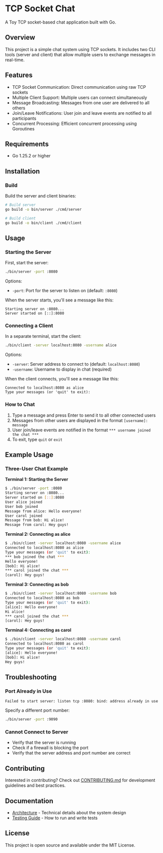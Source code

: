 # TCP Socket Chat

A Toy TCP socket-based chat application built with Go.

## Overview

This project is a simple chat system using TCP sockets.
It includes two CLI tools (server and client) that allow multiple users to exchange messages in real-time.

## Features

- TCP Socket Communication: Direct communication using raw TCP sockets
- Multiple Client Support: Multiple users can connect simultaneously
- Message Broadcasting: Messages from one user are delivered to all others
- Join/Leave Notifications: User join and leave events are notified to all participants
- Concurrent Processing: Efficient concurrent processing using Goroutines

## Requirements

- Go 1.25.2 or higher

## Installation

### Build

Build the server and client binaries:

```bash
# Build server
go build -o bin/server ./cmd/server

# Build client
go build -o bin/client ./cmd/client
```

## Usage

### Starting the Server

First, start the server:

```bash
./bin/server -port :8080
```

Options:
- `-port`: Port for the server to listen on (default: `:8080`)

When the server starts, you'll see a message like this:
```
Starting server on :8080...
Server started on [::]:8080
```

### Connecting a Client

In a separate terminal, start the client:

```bash
./bin/client -server localhost:8080 -username alice
```

Options:
- `-server`: Server address to connect to (default: `localhost:8080`)
- `-username`: Username to display in chat (required)

When the client connects, you'll see a message like this:
```
Connected to localhost:8080 as alice
Type your messages (or 'quit' to exit):
```

### How to Chat

1. Type a message and press Enter to send it to all other connected users
2. Messages from other users are displayed in the format `[username]: message`
3. User join/leave events are notified in the format `*** username joined the chat ***`
4. To exit, type `quit` or `exit`

## Example Usage

### Three-User Chat Example

**Terminal 1: Starting the Server**

```bash
$ ./bin/server -port :8080
Starting server on :8080...
Server started on [::]:8080
User alice joined
User bob joined
Message from alice: Hello everyone!
User carol joined
Message from bob: Hi alice!
Message from carol: Hey guys!
```

**Terminal 2: Connecting as alice**

```bash
$ ./bin/client -server localhost:8080 -username alice
Connected to localhost:8080 as alice
Type your messages (or 'quit' to exit):
*** bob joined the chat ***
Hello everyone!
[bob]: Hi alice!
*** carol joined the chat ***
[carol]: Hey guys!
```

**Terminal 3: Connecting as bob**

```bash
$ ./bin/client -server localhost:8080 -username bob
Connected to localhost:8080 as bob
Type your messages (or 'quit' to exit):
[alice]: Hello everyone!
Hi alice!
*** carol joined the chat ***
[carol]: Hey guys!
```

**Terminal 4: Connecting as carol**

```bash
$ ./bin/client -server localhost:8080 -username carol
Connected to localhost:8080 as carol
Type your messages (or 'quit' to exit):
[alice]: Hello everyone!
[bob]: Hi alice!
Hey guys!
```

## Troubleshooting

### Port Already in Use

```
Failed to start server: listen tcp :8080: bind: address already in use
```

Specify a different port number:
```bash
./bin/server -port :9090
```

### Cannot Connect to Server

- Verify that the server is running
- Check if a firewall is blocking the port
- Verify that the server address and port number are correct

## Contributing

Interested in contributing? Check out [CONTRIBUTING.md](CONTRIBUTING.md) for development guidelines and best practices.

## Documentation

- [Architecture](doc/architecture.md) - Technical details about the system design
- [Testing Guide](doc/testing.md) - How to run and write tests

## License

This project is open source and available under the MIT License.
